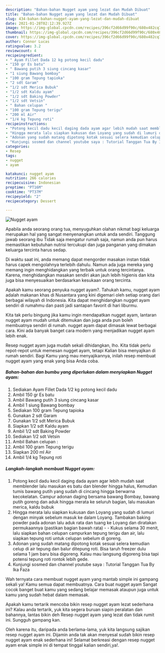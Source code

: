 ```yaml
---
description: "Bahan-bahan Nugget ayam yang lezat dan Mudah Dibuat"
title: "Bahan-bahan Nugget ayam yang lezat dan Mudah Dibuat"
slug: 434-bahan-bahan-nugget-ayam-yang-lezat-dan-mudah-dibuat
date: 2021-01-28T02:12:39.927Z
image: https://img-global.cpcdn.com/recipes/396cf2d66d99f90c/680x482cq70/nugget-ayam-foto-resep-utama.jpg
thumbnail: https://img-global.cpcdn.com/recipes/396cf2d66d99f90c/680x482cq70/nugget-ayam-foto-resep-utama.jpg
cover: https://img-global.cpcdn.com/recipes/396cf2d66d99f90c/680x482cq70/nugget-ayam-foto-resep-utama.jpg
author: Connor Lucas
ratingvalue: 3.2
reviewcount: 4
recipeingredient:
- " Ayam Fillet Dada 12 kg potong kecil dadu"
- "150 gr Es batu"
- " Bawang putih 3 siung cincang kasar"
- "1 siung Bawang bombay"
- "100 gram Tepung tapioka"
- "2 sdt Garam"
- "1/2 sdt Merica Bubuk"
- "1/2 sdt Kaldu ayam"
- "1/2 sdt Baking Powder"
- "1/2 sdt Vetsin"
- " Bahan celupan "
- "100 gram Tepung terigu"
- "200 ml Air"
- "1/4 kg Tepung roti"
recipeinstructions:
- "Potong kecil dadu kecil daging dada ayam agar lebih mudah saat memblender lalu masukan es batu dan blender hingga halus, Kemudian tumis bawang putih yang sudah di cincang hingga berwarna kecokelatan. Campur adonan daging bersama bawang Bombay, bawang putih goreng dan aduk hingga merata ke seluruh bagian, lalu masukan merica, kaldu bubuk"
- "Hingga merata lalu siapkan kukusan dan Loyang yang sudah di lumuri dengan minyak sebelum masuk ke dalam Loyang. Tambakan baking powder pada adonan lalu aduk rata dan tuang ke Loyang dan diratakan permukaannya (pastikan bagian bawah rata)   Kukus selama 30 menit, lalu siapkan bahan celupan campurkan tepung terigu dan air, lalu siapkan tepung roti untuk celupan sebelum di goreng."
- "Adonan yang sudah matang dipotong kotak sesuai selera kemudian celup di air tepung dan balur ditepung roti. Bisa taruh freezer dulu selama 1 jam baru bisa digoreng. Kalau mau langsung digoreng bisa tapi potensi tepung roti rontok lebih gede."
- "Kunjungi sosmed dan channel youtube saya : Tutorial Tanggan Tua By Ika Faza"
categories:
- Resep
tags:
- nugget
- ayam

katakunci: nugget ayam 
nutrition: 266 calories
recipecuisine: Indonesian
preptime: "PT16M"
cooktime: "PT37M"
recipeyield: "2"
recipecategory: Dessert

---
```



![Nugget ayam](https://img-global.cpcdn.com/recipes/396cf2d66d99f90c/680x482cq70/nugget-ayam-foto-resep-utama.jpg)

Apabila anda seorang orang tua, menyuguhkan olahan nikmat bagi keluarga merupakan hal yang sangat menyenangkan untuk anda sendiri. Tanggung jawab seorang ibu Tidak saja mengatur rumah saja, namun anda pun harus memastikan kebutuhan nutrisi tercukupi dan juga panganan yang dimakan keluarga tercinta harus sedap.

Di waktu  saat ini, anda memang dapat mengorder masakan instan tidak harus capek mengolahnya terlebih dahulu. Namun ada juga mereka yang memang ingin menghidangkan yang terbaik untuk orang tercintanya. Karena, menghidangkan masakan sendiri akan jauh lebih higienis dan kita juga bisa menyesuaikan berdasarkan kesukaan orang tercinta. 



Apakah kamu seorang penyuka nugget ayam?. Tahukah kamu, nugget ayam adalah makanan khas di Nusantara yang kini digemari oleh setiap orang dari berbagai wilayah di Indonesia. Kita dapat menghidangkan nugget ayam sendiri di rumahmu dan pasti jadi santapan favorit di hari liburmu.

Kita tak perlu bingung jika kamu ingin mendapatkan nugget ayam, lantaran nugget ayam mudah untuk ditemukan dan juga anda pun boleh membuatnya sendiri di rumah. nugget ayam dapat dimasak lewat berbagai cara. Kini ada banyak banget cara modern yang menjadikan nugget ayam lebih enak.

Resep nugget ayam juga mudah sekali dihidangkan, lho. Kita tidak perlu repot-repot untuk memesan nugget ayam, tetapi Kalian bisa menyajikan di rumah sendiri. Bagi Kamu yang mau menyajikannya, inilah resep membuat nugget ayam yang enak yang bisa Anda coba.

<!--inarticleads1-->

##### Bahan-bahan dan bumbu yang diperlukan dalam menyiapkan Nugget ayam:

1. Sediakan  Ayam Fillet Dada 1/2 kg potong kecil dadu
1. Ambil 150 gr Es batu
1. Ambil  Bawang putih 3 siung cincang kasar
1. Ambil 1 siung Bawang bombay
1. Sediakan 100 gram Tepung tapioka
1. Gunakan 2 sdt Garam
1. Gunakan 1/2 sdt Merica Bubuk
1. Siapkan 1/2 sdt Kaldu ayam
1. Ambil 1/2 sdt Baking Powder
1. Sediakan 1/2 sdt Vetsin
1. Ambil  Bahan celupan :
1. Ambil 100 gram Tepung terigu
1. Siapkan 200 ml Air
1. Ambil 1/4 kg Tepung roti




<!--inarticleads2-->

##### Langkah-langkah membuat Nugget ayam:

1. Potong kecil dadu kecil daging dada ayam agar lebih mudah saat memblender lalu masukan es batu dan blender hingga halus, Kemudian tumis bawang putih yang sudah di cincang hingga berwarna kecokelatan. Campur adonan daging bersama bawang Bombay, bawang putih goreng dan aduk hingga merata ke seluruh bagian, lalu masukan merica, kaldu bubuk
1. Hingga merata lalu siapkan kukusan dan Loyang yang sudah di lumuri dengan minyak sebelum masuk ke dalam Loyang. Tambakan baking powder pada adonan lalu aduk rata dan tuang ke Loyang dan diratakan permukaannya (pastikan bagian bawah rata)  -  - Kukus selama 30 menit, lalu siapkan bahan celupan campurkan tepung terigu dan air, lalu siapkan tepung roti untuk celupan sebelum di goreng.
1. Adonan yang sudah matang dipotong kotak sesuai selera kemudian celup di air tepung dan balur ditepung roti. Bisa taruh freezer dulu selama 1 jam baru bisa digoreng. Kalau mau langsung digoreng bisa tapi potensi tepung roti rontok lebih gede.
1. Kunjungi sosmed dan channel youtube saya : Tutorial Tanggan Tua By Ika Faza




Wah ternyata cara membuat nugget ayam yang mantab simple ini gampang sekali ya! Kamu semua dapat membuatnya. Cara buat nugget ayam Sangat cocok banget buat kamu yang sedang belajar memasak ataupun juga untuk kamu yang sudah hebat dalam memasak.

Apakah kamu tertarik mencoba bikin resep nugget ayam lezat sederhana ini? Kalau anda tertarik, yuk kita segera buruan siapin peralatan dan bahannya, lantas bikin deh Resep nugget ayam yang lezat dan tidak rumit ini. Sungguh gampang kan. 

Oleh karena itu, daripada anda berlama-lama, yuk kita langsung sajikan resep nugget ayam ini. Dijamin anda tak akan menyesal sudah bikin resep nugget ayam enak sederhana ini! Selamat berkreasi dengan resep nugget ayam enak simple ini di tempat tinggal kalian sendiri,ya!.

